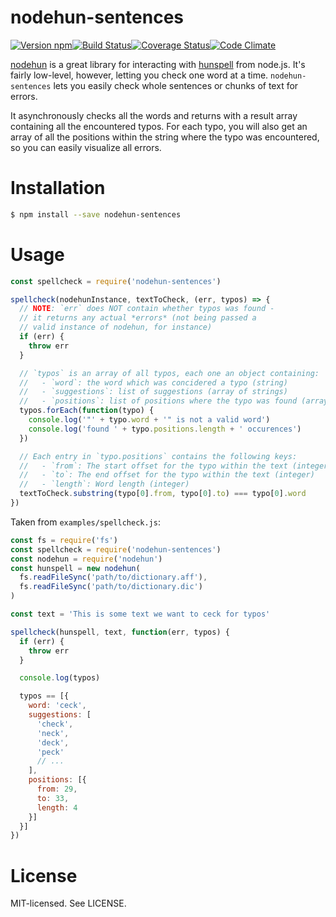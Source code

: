 # nodehun-sentences

[![Version npm](https://img.shields.io/npm/v/nodehun-sentences.svg?style=flat-square)](http://browsenpm.org/package/nodehun-sentences)[![Build Status](https://img.shields.io/travis/rexxars/nodehun-sentences/master.svg?style=flat-square)](https://travis-ci.org/rexxars/nodehun-sentences)[![Coverage Status](https://img.shields.io/codeclimate/coverage/github/rexxars/nodehun-sentences.svg?style=flat-square)](https://codeclimate.com/github/rexxars/nodehun-sentences)[![Code Climate](https://img.shields.io/codeclimate/github/rexxars/nodehun-sentences.svg?style=flat-square)](https://codeclimate.com/github/rexxars/nodehun-sentences/)

[nodehun](https://github.com/nathanjsweet/nodehun) is a great library for interacting with [hunspell](http://hunspell.sourceforge.net/) from node.js. It's fairly low-level, however, letting you check one word at a time. `nodehun-sentences` lets you easily check whole sentences or chunks of text for errors.

It asynchronously checks all the words and returns with a result array containing all the encountered typos. For each typo, you will also get an array of all the positions within the string where the typo was encountered, so you can easily visualize all errors.

# Installation

```bash
$ npm install --save nodehun-sentences
```

# Usage

```js
const spellcheck = require('nodehun-sentences')

spellcheck(nodehunInstance, textToCheck, (err, typos) => {
  // NOTE: `err` does NOT contain whether typos was found -
  // it returns any actual *errors* (not being passed a
  // valid instance of nodehun, for instance)
  if (err) {
    throw err
  }

  // `typos` is an array of all typos, each one an object containing:
  //   - `word`: the word which was concidered a typo (string)
  //   - `suggestions`: list of suggestions (array of strings)
  //   - `positions`: list of positions where the typo was found (array of objects)
  typos.forEach(function(typo) {
    console.log('"' + typo.word + '" is not a valid word')
    console.log('found ' + typo.positions.length + ' occurences')
  })

  // Each entry in `typo.positions` contains the following keys:
  //   - `from`: The start offset for the typo within the text (integer)
  //   - `to`: The end offset for the typo within the text (integer)
  //   - `length`: Word length (integer)
  textToCheck.substring(typo[0].from, typo[0].to) === typo[0].word
})
```

Taken from `examples/spellcheck.js`:

```js
const fs = require('fs')
const spellcheck = require('nodehun-sentences')
const nodehun = require('nodehun')
const hunspell = new nodehun(
  fs.readFileSync('path/to/dictionary.aff'),
  fs.readFileSync('path/to/dictionary.dic')
)

const text = 'This is some text we want to ceck for typos'

spellcheck(hunspell, text, function(err, typos) {
  if (err) {
    throw err
  }

  console.log(typos)

  typos == [{
    word: 'ceck',
    suggestions: [
      'check',
      'neck',
      'deck',
      'peck'
      // ...
    ],
    positions: [{
      from: 29,
      to: 33,
      length: 4
    }]
  }]
})

```

# License

MIT-licensed. See LICENSE.
